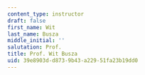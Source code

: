 ```yaml
---
content_type: instructor
draft: false
first_name: Wit
last_name: Busza
middle_initial: ''
salutation: Prof.
title: Prof. Wit Busza
uid: 39e8903d-d873-9b43-a229-51fa23b19dd0
---
```


